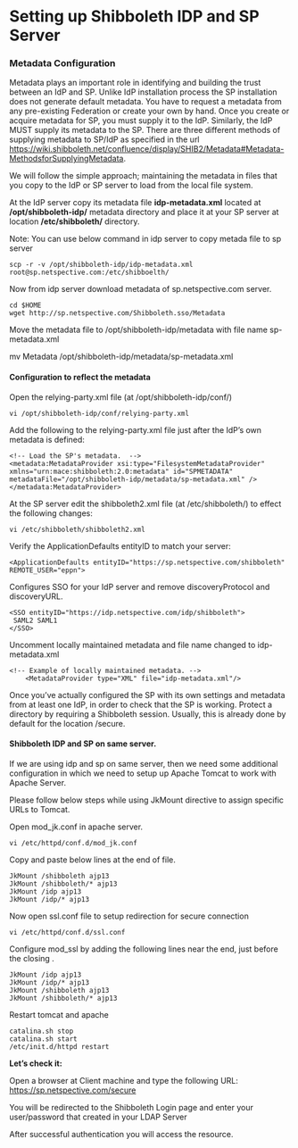 # Setting up Shibboleth IDP and SP Server







### Metadata Configuration

Metadata plays an important role in identifying and building the trust between an IdP and SP. Unlike IdP installation process the SP installation does not generate default metadata. You have to request a metadata from any pre-existing Federation or create your own by hand. Once you create or acquire metadata for SP, you must supply it to the IdP. Similarly, the IdP MUST supply its metadata to the SP. There are three different methods of supplying metadata to SP/IdP as specified in the url https://wiki.shibboleth.net/confluence/display/SHIB2/Metadata#Metadata-MethodsforSupplyingMetadata. 

We will follow the simple approach; maintaining the metadata in files that you copy to the IdP or SP server to load from the local file system.


At the IdP server copy its metadata file **idp-metadata.xml** located at **/opt/shibboleth-idp/** metadata directory and place it at your SP server at location **/etc/shibboleth/** directory.

Note: You can use below command in idp server to copy metada file to sp server

	scp -r -v /opt/shibboleth-idp/idp-metadata.xml root@sp.netspective.com:/etc/shibboelth/

Now from idp server download metadata of sp.netspective.com server.

	cd $HOME
	wget http://sp.netspective.com/Shibboleth.sso/Metadata

Move the metadata file to /opt/shibboleth-idp/metadata with file name sp-metadata.xml

mv Metadata /opt/shibboleth-idp/metadata/sp-metadata.xml


#### Configuration to reflect the metadata

Open the relying-party.xml file (at /opt/shibboleth-idp/conf/)

	vi /opt/shibboleth-idp/conf/relying-party.xml

Add the following to the relying-party.xml file just after the IdP’s own metadata is defined:

	<!-- Load the SP's metadata.  -->
	<metadata:MetadataProvider xsi:type="FilesystemMetadataProvider"
	xmlns="urn:mace:shibboleth:2.0:metadata" id="SPMETADATA"
	metadataFile="/opt/shibboleth-idp/metadata/sp-metadata.xml" />
	</metadata:MetadataProvider>

At the SP server edit the shibboleth2.xml file (at /etc/shibboleth/) to effect the following changes:

	vi /etc/shibboleth/shibboleth2.xml

Verify the ApplicationDefaults entityID to match your server:

	<ApplicationDefaults entityID="https://sp.netspective.com/shibboleth" REMOTE_USER="eppn">

Configures SSO for your IdP server and remove discoveryProtocol and discoveryURL.

	<SSO entityID="https://idp.netspective.com/idp/shibboleth">
	 SAML2 SAML1 
	</SSO>

Uncomment locally maintained metadata and file name changed to idp-metadata.xml

	<!-- Example of locally maintained metadata. -->
	    <MetadataProvider type="XML" file="idp-metadata.xml"/>

Once you’ve actually configured the SP with its own settings and metadata from at least one IdP, in order to check that the SP is working. Protect a directory by requiring a Shibboleth session. Usually, this is already done by default for the location /secure.



#### Shibboleth IDP and SP on same server.

If we are using idp and sp on same server, then we need some additional configuration in which we need to setup up Apache Tomcat to work with Apache Server.



Please follow below steps while using JkMount directive to assign specific URLs to Tomcat.

Open mod_jk.conf in apache server.

	vi /etc/httpd/conf.d/mod_jk.conf

Copy and paste below lines at the end of file.

	JkMount /shibboleth ajp13
	JkMount /shibboleth/* ajp13
	JkMount /idp ajp13
	JkMount /idp/* ajp13

Now open ssl.conf file to setup redirection for secure connection

	vi /etc/httpd/conf.d/ssl.conf

Configure mod_ssl by adding the following lines near the end, just before the closing </VirtualHost>.

	JkMount /idp ajp13
	JkMount /idp/* ajp13
	JkMount /shibboleth ajp13
	JkMount /shibboleth/* ajp13


Restart tomcat and apache

	catalina.sh stop
	catalina.sh	start
	/etc/init.d/httpd restart


**Let’s check it:**

Open a browser at Client machine and type the following URL: https://sp.netspective.com/secure 

You will be redirected to the Shibboleth Login page and enter your user/password that created in your LDAP Server

After successful authentication you will access the resource.






